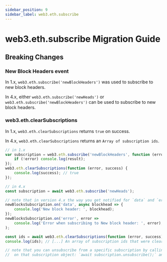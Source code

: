 ```yaml
---
sidebar_position: 9
sidebar_label: web3.eth.subscribe
---
```


# web3.eth.subscribe Migration Guide

## Breaking Changes

### New Block Headers event

In 1.x, `web3.eth.subscribe('newBlockHeaders')` was used to subscribe to new block headers.

In 4.x, either `web3.eth.subscribe('newHeads')` or `web3.eth.subscribe('newBlockHeaders')` can be used to subscribe to new block headers.

### web3.eth.clearSubscriptions

In 1.x, `web3.eth.clearSubscriptions` returns `true` on success.

In 4.x, `web3.eth.clearSubscriptions` returns an `Array of subscription ids`.

```typescript
// in 1.x
var subscription = web3.eth.subscribe('newBlockHeaders', function (error, result) {
	if (!error) console.log(result);
});
web3.eth.clearSubscriptions(function (error, success) {
	console.log(success); // true
});

// in 4.x
const subscription = await web3.eth.subscribe('newHeads');

// note that in version 4.x the way you get notified for `data` and `error` has changed
newBlocksSubscription.on('data', async blockhead => {
	console.log('New block header: ', blockhead);
});
newBlocksSubscription.on('error', error =>
	console.log('Error when subscribing to New block header: ', error),
);

const ids = await web3.eth.clearSubscriptions(function (error, success);
console.log(ids); // [...] An array of subscription ids that were cleared

// note that you can unsubscribe from a specific subscription by calling unsubscribe()
//	on that subscription object: `await subscription.unsubscribe();` and this would return void if succeeded.
```
